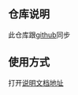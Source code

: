 ## 仓库说明

此仓库跟[github](https://github.com/minionorg/cli-open)同步

## 使用方式

打开[说明文档地址](http://minionorg.gitee.io/cli-open)